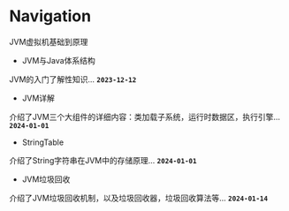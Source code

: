 # Navigation

JVM虚拟机基础到原理


- JVM与Java体系结构

JVM的入门了解性知识...
**`2023-12-12`**

- JVM详解

介绍了JVM三个大组件的详细内容：类加载子系统，运行时数据区，执行引擎...
**`2024-01-01`**

- StringTable

介绍了String字符串在JVM中的存储原理...
**`2024-01-01`**

- JVM垃圾回收

介绍了JVM垃圾回收机制，以及垃圾回收器，垃圾回收算法等...
**`2024-01-14`**


